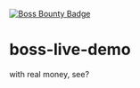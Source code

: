 [![Boss Bounty Badge](https://img.shields.io/endpoint.svg?url=https://api.boss.dev/badge/enabled/kistek/boss-live-demo&style=popout)](https://www.boss.dev/issues/repo/kistek/boss-live-demo)

# boss-live-demo
with real money, see?
